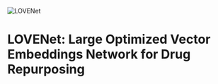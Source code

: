 ![LOVENet](https://github.com/KlickInc/brave-foundry-drug-repurposing/assets/38491713/74776366-98d0-495a-9790-58249c6ab6d3)

# LOVENet: Large Optimized Vector Embeddings Network for Drug Repurposing


